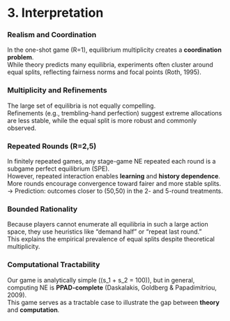 # 3. Interpretation

### Realism and Coordination
In the one-shot game (R=1), equilibrium multiplicity creates a **coordination problem**.  
While theory predicts many equilibria, experiments often cluster around equal splits, reflecting fairness norms and focal points (Roth, 1995).

### Multiplicity and Refinements
The large set of equilibria is not equally compelling.  
Refinements (e.g., trembling-hand perfection) suggest extreme allocations are less stable, while the equal split is more robust and commonly observed.

### Repeated Rounds (R=2,5)
In finitely repeated games, any stage-game NE repeated each round is a subgame perfect equilibrium (SPE).  
However, repeated interaction enables **learning** and **history dependence**.  
More rounds encourage convergence toward fairer and more stable splits.  
→ Prediction: outcomes closer to (50,50) in the 2- and 5-round treatments.

### Bounded Rationality
Because players cannot enumerate all equilibria in such a large action space, they use heuristics like “demand half” or “repeat last round.”  
This explains the empirical prevalence of equal splits despite theoretical multiplicity.

### Computational Tractability
Our game is analytically simple (\(s_1 + s_2 = 100\)), but in general, computing NE is **PPAD-complete** (Daskalakis, Goldberg & Papadimitriou, 2009).  
This game serves as a tractable case to illustrate the gap between **theory** and **computation**.
